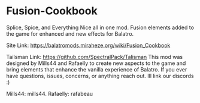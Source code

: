 # Fusion-Cookbook

Splice, Spice, and Everything Nice all in one mod. Fusion elements added to the game for enhanced and new effects for Balatro.

Site Link: https://balatromods.miraheze.org/wiki/Fusion_Cookbook

Tailsman Link: https://github.com/SpectralPack/Talisman
This mod was designed by Mills44 and Rafaelly to create new aspects to the game and bring elements that enhance the vanilla experience of Balatro. If you ever have questions, issues, concerns, or anything reach out. Ill link our discords :)

Mills44: mills44.
Rafaelly: rafabeau
